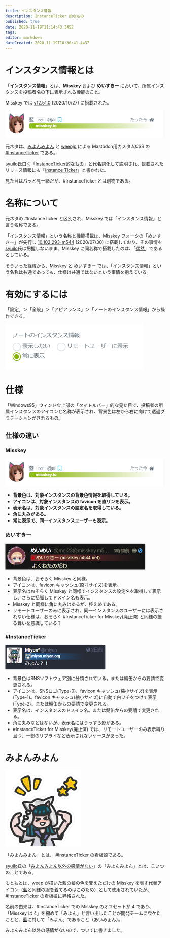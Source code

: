 ```yaml
---
title: インスタンス情報
description: InstanceTicker 的なもの
published: true
date: 2020-11-19T11:14:43.345Z
tags: 
editor: markdown
dateCreated: 2020-11-19T10:30:41.443Z
---
```


# インスタンス情報とは

「**インスタンス情報**」とは、**Misskey** および **めいすきー** において、所属インスタンスを投稿者名の下に表示される機能のこと。

Misskey では [v12.51.0](https://github.com/syuilo/misskey/releases/tag/12.51.0) (2020/10/27) に搭載された。 

![7cd0dadc9869800993cbf6c448b9fc4.png](/7cd0dadc9869800993cbf6c448b9fc4.png)

元ネタは、[みよんみよん](https://miyon.miyon.org/@miyon) と [weepjp](https://miyon.miyon.org/@weepjp) による Mastodon用カスタムCSS の [#InstanceTicker](https://ja.mstdn.wiki/InstanceTicker) である。

[syuilo](/ja/persons/syuilo)氏曰く「[InstanceTicker的なもの](https://misskey.io/notes/8e8gz9ethy)」と代名詞化して説明され、搭載されたリリース情報にも「[Instance Ticker](https://github.com/syuilo/misskey/releases/tag/12.51.0)」と書かれた。

見た目はパッと見一緒だが、#InstanceTicker とは別物である。

# 名称について

元ネタの #InstanceTicker と区別され、Misskey では「インスタンス情報」と言う名称である。

「インスタンス情報」という名称と機能搭載は、Misskey フォークの「めいすきー」が先行し [10.102.293-m544](https://github.com/mei23/misskey/releases/tag/10.102.293-m544) (2020/07/30) に搭載しており、その事情を[syuilo](/ja/persons/syuilo)氏は把握しないまま、Misskey に同名称で搭載したのは、「[偶然](https://misskey.io/notes/8e8hbfqim7)」であるとしている。

そういった経緯から、Misskey と めいすきー では、「インスタンス情報」という名称は共通であっても、仕様は共通ではないという事情を抱えている。

# 有効にするには

「設定」＞「全般」＞「アピアランス」＞「ノートのインスタンス情報」から操作できる。

![7cd0dadc9869800993cbf6c448b9fc49.png](/7cd0dadc9869800993cbf6c448b9fc49.png)

# 仕様

「Windows95」ウィンドウ上部の「タイトルバー」的な見た目で、投稿者の所属インスタンスのアイコンと名称が表示され、背景色は左から右に向けて透過グラデーションがされるもの。

## 仕様の違い

### Misskey
![7cd0dadc9869800993cbf6c448b9fc4.png](/7cd0dadc9869800993cbf6c448b9fc4.png)

- **背景色は、対象インスタンスの背景色情報を取得している。**
- **アイコンは、対象インスタンスの favicon を直リンを表示。**
- **表示名は、対象インスタンスの設定名を取得している。**
- **角に丸みがある。**
- **常に表示で、同一インスタンスユーザーも表示。**

### めいすきー
![fcc5e3f1241b190c05efd8912216449a.png](/fcc5e3f1241b190c05efd8912216449a.png)

- 背景色は、おそらく Misskey と同様。
- アイコンは、favicon キャッシュ(原寸サイズ)を表示。
- 表示名はおそらく Misskey と同様でインスタンスの設定名を取得して表示し、さらに括弧してドメイン名も表示。
- Misskey と同様に角に丸みはあるが、控えめである。
- リモートユーザーのみに表示され、同一インスタンスのユーザーには表示されない仕様は、おそらく #InstanceTicker for Misskey(廃止済) と同様の振る舞いを意識している？

### #InstanceTicker
![682009e30812ea5694a854cd519d764e.png](/682009e30812ea5694a854cd519d764e.png)

- 背景色はSNSソフトウェア別に分類されている。または鯖缶からの要請で変更される。
- アイコンは、SNSロゴ(Type-0)、favicon キャッシュ(縮小サイズ)を表示(Type-1)。favicon キャッシュ(縮小サイズ)に自動で白フチをつけて表示(Type-2)。または鯖缶からの要請で変更される。
- 表示名は、インスタンスのドメイン名。または鯖缶からの要請で変更される。
- 角に丸みなどはないが、表示名にはうっすら影がある。
- #InstanceTicker for Misskey(廃止済) では、リモートユーザーのみ表示縛り且つ、一部のリプライなど表示されないケースがあった。


# みよんみよん

![miyon2.png](/miyon2.png)

「みよんみよん」とは、 #InstanceTicker の看板娘である。

[syuilo](/ja/persons/syuilo)氏の「[みよんみよん以外の感情がない](https://misskey.io/notes/8e43jzr6or)」の「みよんみよん」とは、こいつのことである。

もともとは、weep が描いた[藍](/ja/aichan)の髪の色を変えただけの Misskey を表す代替アイコン（[藍](/ja/aichan)と同様の服を着てるのはこのため）として使用されていたが、#InstanceTicker の看板娘に昇格された。

名前の由来は、#InstanceTicker での Misskey のオフセットが 4 であり、「Misskey は 4」を縮めて「みよん」と言い出したことが開発チームにウケたことと、[藍](/ja/aichan)に対して「みよん」であること（あいみょん）。

みよんみよん以外の感情がないので、ついでに書きました。